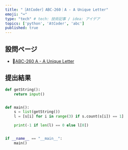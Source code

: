 ```yaml
---
title: "［AtCoder］ABC-260｜A - A Unique Letter"
emoji: "⌨️"
type: "tech" # tech: 技術記事 / idea: アイデア
topics: ['python', 'AtCoder', 'abc']
published: true
---
```


## 設問ページ

- 🔗[ABC-260 A - A Unique Letter](https://atcoder.jp/contests/abc260/tasks/abc260_a)

## 提出結果

```python
def getString():
    return input()


def main():
    s = list(getString())
    l = [s[i] for i in range(3) if s.count(s[i]) == 1]

    print(-1 if len(l) == 0 else l[0])


if __name__ == "__main__":
    main()
```
